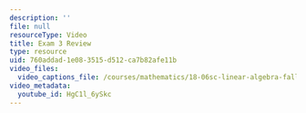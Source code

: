 ```yaml
---
description: ''
file: null
resourceType: Video
title: Exam 3 Review
type: resource
uid: 760addad-1e08-3515-d512-ca7b82afe11b
video_files:
  video_captions_file: /courses/mathematics/18-06sc-linear-algebra-fall-2011/positive-definite-matrices-and-applications/exam-3-review/exam-3-review/HgC1l_6ySkc.vtt
video_metadata:
  youtube_id: HgC1l_6ySkc
---
```

